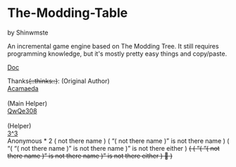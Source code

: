 # The-Modding-Table
by Shinwmste

An incremental game engine based on The Modding Tree. It still requires programming knowledge, but it's mostly pretty easy things and copy/paste.

[Doc](https://github.com/shenmi124/The-Modding-Table/tree/main/docs)

Thanks<s>(::thinks::)</s>:
(Original Author)
<br>
[Acamaeda](https://github.com/Acamaeda)
<br>
<br>
(Main Helper)
<br>
[QwQe308](https://github.com/QwQe308)
<br>
<br>
(Helper)
<br>
[3^3](https://github.com/factorXXX)
<br>
Anonymous * 2 ( not there name ) ( “( not there name )” is not there name ) ( “( “( not there name )” is not there name )” is not there either ) <s>( ( “( “( not there name )” is not there name )” is not there either ) 🤔 )</s>
